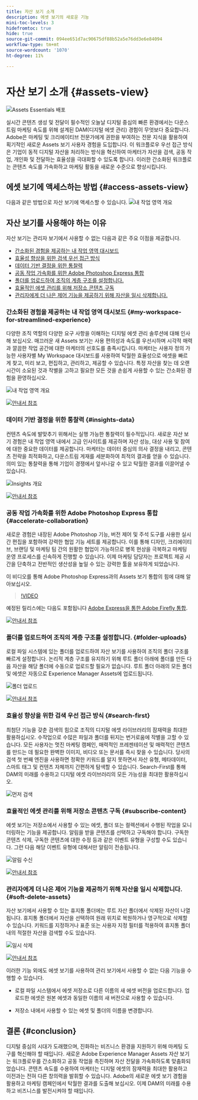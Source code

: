 ```yaml
---
title: 자산 보기 소개
description: 에셋 보기의 새로운 기능
mini-toc-levels: 3
hidefromtoc: true
hide: true
source-git-commit: 094ee651d7ac90675df88b52a5e76dd3e6e84094
workflow-type: tm+mt
source-wordcount: '1070'
ht-degree: 11%

---
```



# 자산 보기 소개 {#assets-view}

![Assets Essentials 배포](assets/banner-image.jpg)

실시간 콘텐츠 생성 및 전달이 필수적인 오늘날 디지털 중심의 빠른 환경에서는 다운스트림 마케팅 속도를 위해 설계된 DAM(디지털 에셋 관리) 경험이 무엇보다 중요합니다. Adobe은 마케팅 및 크리에이티브 전문가에게 권한을 부여하는 전문 지식을 활용하여 획기적인 새로운 Assets 보기 사용자 경험을 도입합니다. 이 워크플로우 우선 접근 방식은 기업이 동적 디지털 자산을 처리하는 방식을 혁신하여 마케터가 자산을 검색, 공동 작업, 개인화 및 전달하는 효율성을 극대화할 수 있도록 합니다. 이러한 간소화된 워크플로는 콘텐츠 속도를 가속화하고 마케팅 활동을 새로운 수준으로 향상시킵니다.

## 에셋 보기에 액세스하는 방법 {#access-assets-view}

다음과 같은 방법으로 자산 보기에 액세스할 수 있습니다.
![내 작업 영역 개요](assets/assets-view.png)

<!--

* **Toggle in Admin view**

    * Log into [!DNL Experience Manager] using Cloud Manager.
    * Navigate to **[!UICONTROL Assets]** > **[!UICONTROL Files]**.
    * Click the profile icon on the top right corner.
    * Click **[!UICONTROL Switch View]** from the **[!UICONTROL Profile Settings]** section.
    Repeat these steps to switch back to the Admin view.

* **Product Switcher**
    * Log into [!DNL Experience Manager] and click ![Product selector](assets/waffle-icon.svg).
    * Select **[!UICONTROL Experience Manager Assets]** to access the Assets view.
    * Select **[!UICONTROL Experience Manager]** to access the Admin view.

* **Quick Links** 
    * Log into experience.adobe.com.
    * Click **[!UICONTROL Experience Manager Assets]** to access the Assets view.
    * Click **[!UICONTROL Experience Manager Assets]** to access the Assets view.

    -->

## 자산 보기를 사용해야 하는 이유

자산 보기는 관리자 보기에서 사용할 수 없는 다음과 같은 주요 이점을 제공합니다.

* [간소화된 경험을 제공하는 내 작업 영역 대시보드](#my-workspace-for-streamlined-experience)
* [효율성 향상을 위한 검색 우선 접근 방식](#search-first)
* [데이터 기반 결정을 위한 통찰력](#insights-data)
* [공동 작업 가속화를 위한 Adobe Photoshop Express 통합](#accelerate-collaboration)
* [폴더를 업로드하여 조직의 계층 구조를 설정합니다.](#folder-uploads)
* [효율적인 에셋 관리를 위해 저장소 콘텐츠 구독](#subscribe-content)
* [관리자에게 더 나은 제어 기능을 제공하기 위해 자산을 일시 삭제합니다.](#soft-delete-assets)

### 간소화된 경험을 제공하는 내 작업 영역 대시보드 {#my-workspace-for-streamlined-experience}

다양한 조직 역할의 다양한 요구 사항을 이해하는 디지털 에셋 관리 솔루션에 대해 인사해 보십시오. 매끄러운 새 Assets 보기는 사용 편의성과 속도를 우선시하며 시각적 매력과 깔끔한 작업 공간에 대한 마케터의 선호도를 충족시킵니다. 마케터는 사용자 정의 가능한 사용자별 My Workspace 대시보드를 사용하여 탁월한 효율성으로 에셋을 빠르게 찾고, 미리 보고, 편집하고, 관리하고, 제공할 수 있습니다. 특정 자산을 찾는 데 오랜 시간이 소요된 것과 작별을 고하고 필요한 모든 것을 손쉽게 사용할 수 있는 간소화된 경험을 환영하십시오.

![내 작업 영역 개요](assets/my-workspace-demo.gif)

[![안내서 참조](https://helpx.adobe.com/content/dam/help/en/marketing-cloud/how-to/digital-foundation/_jcr_content/main-pars/image_1250343773/see-the-guide-sm.png)](my-workspace.md)

### 데이터 기반 결정을 위한 통찰력 {#insights-data}

컨텐츠 속도에 발맞추기 위해서는 실행 가능한 통찰력이 필수적입니다. 새로운 자산 보기 경험은 내 작업 영역 내에서 고급 인사이트를 제공하며 자산 성능, 대상 사용 및 참여에 대한 중요한 데이터를 제공합니다. 마케터는 데이터 중심의 의사 결정을 내리고, 콘텐츠 전략을 최적화하고, 다운스트림 게재를 세분화하여 최적의 결과를 얻을 수 있습니다. 의미 있는 통찰력을 통해 기업이 경쟁에서 앞서나갈 수 있고 탁월한 결과를 이끌어낼 수 있습니다.

![Insights 개요](assets/insights-overview.gif)

[![안내서 참조](https://helpx.adobe.com/content/dam/help/en/marketing-cloud/how-to/digital-foundation/_jcr_content/main-pars/image_1250343773/see-the-guide-sm.png)](manage-reports.md#view-live-statistics)

### 공동 작업 가속화를 위한 Adobe Photoshop Express 통합 {#accelerate-collaboration}

새로운 경험은 내장된 Adobe Photoshop 기능, 버전 제어 및 주석 도구를 사용한 실시간 편집을 포함하여 강력한 협업 기능 세트를 제공합니다. 이를 통해 디자인, 크리에이티브, 브랜딩 및 마케팅 팀 간의 원활한 협업이 가능하므로 병목 현상을 극복하고 마케팅 운영 프로세스를 신속하게 진행할 수 있습니다. 이제 마케팅 담당자는 프로젝트 제공 시간을 단축하고 전반적인 생산성을 높일 수 있는 강력한 툴을 보유하게 되었습니다.

이 비디오를 통해 Adobe Photoshop Express과의 Assets 보기 통합의 힘에 대해 알아보십시오.

>[!VIDEO](https://video.tv.adobe.com/v/3420922)

예정된 릴리스에는 다음도 포함됩니다 [Adobe Express을 통한 Adobe Firefly 통합](https://firefly.adobe.com/?gclid=EAIaIQobChMIlZeKuNfj_wIVeyCtBh3e5g2cEAAYASAAEgL56_D_BwE&amp;sdid=JM4FW6VL&amp;mv=search&amp;mv2=paidsearch&amp;ef_id=EAIaIQobChMIlZeKuNfj_wIVeyCtBh3e5g2cEAAYASAAEgL56_D_BwE:G:s&amp;s_kwcid=AL!3085!3!652077237594!e!!g!!adobe%20firefly!19870733758!148140507838).

[![안내서 참조](https://helpx.adobe.com/content/dam/help/en/marketing-cloud/how-to/digital-foundation/_jcr_content/main-pars/image_1250343773/see-the-guide-sm.png)](edit-images.md)

### 폴더를 업로드하여 조직의 계층 구조를 설정합니다. {#folder-uploads}

로컬 파일 시스템에 있는 폴더를 업로드하여 자산 보기를 사용하여 조직의 폴더 구조를 빠르게 설정합니다. 논리적 계층 구조를 유지하기 위해 루트 폴더 아래에 폴더를 만든 다음 자산을 해당 폴더에 수동으로 업로드할 필요가 없습니다. 루트 폴더 아래의 모든 폴더 및 에셋은 자동으로 Experience Manager Assets에 업로드됩니다.

![폴더 업로드](assets/folder-uploads.gif)

[![안내서 참조](https://helpx.adobe.com/content/dam/help/en/marketing-cloud/how-to/digital-foundation/_jcr_content/main-pars/image_1250343773/see-the-guide-sm.png)](add-delete.md)

### 효율성 향상을 위한 검색 우선 접근 방식 {#search-first}

최첨단 기능을 갖춘 검색의 힘으로 조직의 디지털 에셋 라이브러리의 잠재력을 최대한 활용하십시오. 수작업으로 수많은 파일과 폴더를 뒤지는 번거로움에 작별을 고할 수 있습니다. 모든 사용자는 멋진 마케팅 캠페인, 매력적인 프레젠테이션 및 매력적인 콘텐츠를 만드는 데 필요한 완벽한 이미지, 비디오 또는 문서를 즉시 찾을 수 있습니다. 당사의 검색 첫 번째 엔진을 사용하면 정확한 키워드를 알지 못하면서 자산 유형, 메타데이터, 스마트 태그 및 컨텐츠 자체까지 간편하게 탐색할 수 있습니다. Search-First를 통해 DAM의 미래를 수용하고 디지털 에셋 라이브러리의 모든 가능성을 최대한 활용하십시오.

![먼저 검색](assets/search-first.gif)

### 효율적인 에셋 관리를 위해 저장소 콘텐츠 구독 {#subscribe-content}

에셋 보기는 저장소에서 사용할 수 있는 에셋, 폴더 또는 컬렉션에서 수행된 작업을 모니터링하는 기능을 제공합니다. 알림을 받을 콘텐츠를 선택하고 구독해야 합니다. 구독한 콘텐츠 삭제, 구독한 콘텐츠에 대한 수정 등과 같은 이벤트 유형을 구성할 수도 있습니다. 그런 다음 해당 이벤트 유형에 대해서만 알림이 전송됩니다.

![알림 수신](assets/notifications.gif)

[![안내서 참조](https://helpx.adobe.com/content/dam/help/en/marketing-cloud/how-to/digital-foundation/_jcr_content/main-pars/image_1250343773/see-the-guide-sm.png)](manage-notifications.md)

### 관리자에게 더 나은 제어 기능을 제공하기 위해 자산을 일시 삭제합니다. {#soft-delete-assets}

자산 보기에서 사용할 수 있는 휴지통 폴더에는 루트 자산 폴더에서 삭제된 자산이 나열됩니다. 휴지통 폴더에서 자산을 선택하여 원래 위치로 복원하거나 영구적으로 삭제할 수 있습니다. 키워드를 지정하거나 표준 또는 사용자 지정 필터를 적용하여 휴지통 폴더 내의 적절한 자산을 검색할 수도 있습니다.

![일시 삭제](assets/soft-delete.gif)

[![안내서 참조](https://helpx.adobe.com/content/dam/help/en/marketing-cloud/how-to/digital-foundation/_jcr_content/main-pars/image_1250343773/see-the-guide-sm.png)](navigate-view.md)

이러한 기능 외에도 에셋 보기를 사용하여 관리 보기에서 사용할 수 없는 다음 기능을 수행할 수 있습니다.

* 로컬 파일 시스템에서 에셋 저장소로 다른 이름의 새 에셋 버전을 업로드합니다. 업로드한 에셋은 원본 에셋과 동일한 이름의 새 버전으로 사용할 수 있습니다.

* 저장소 내에서 사용할 수 있는 에셋 및 폴더의 이름을 변경합니다.

## 결론 {#conclusion}

디지털 중심의 시대가 도래했으며, 진화하는 비즈니스 환경을 지원하기 위해 마케팅 도구를 혁신해야 할 때입니다. 새로운 Adobe Experience Manager Assets 자산 보기는 워크플로우를 간소화하고 공동 작업을 촉진하며 자산 전달을 가속화하도록 맞춤화되었습니다. 콘텐츠 속도를 수용하여 마케터는 디지털 에셋의 잠재력을 최대한 활용하고 이전과는 전혀 다른 창의력을 발휘할 수 있습니다. Adobe의 새로운 에셋 보기 경험을 활용하고 마케팅 캠페인에서 탁월한 결과를 도출해 보십시오. 이제 DAM의 미래를 수용하고 비즈니스를 발전시켜야 할 때입니다.





